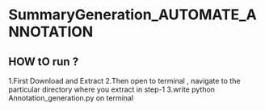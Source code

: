 # SummaryGeneration_AUTOMATE_ANNOTATION


## HOW tO run ?
   
   1.First Download and Extract 
   2.Then  open to terminal , navigate to  the particular directory where you extract in step-1 
   3.write python Annotation_generation.py on terminal 
   
